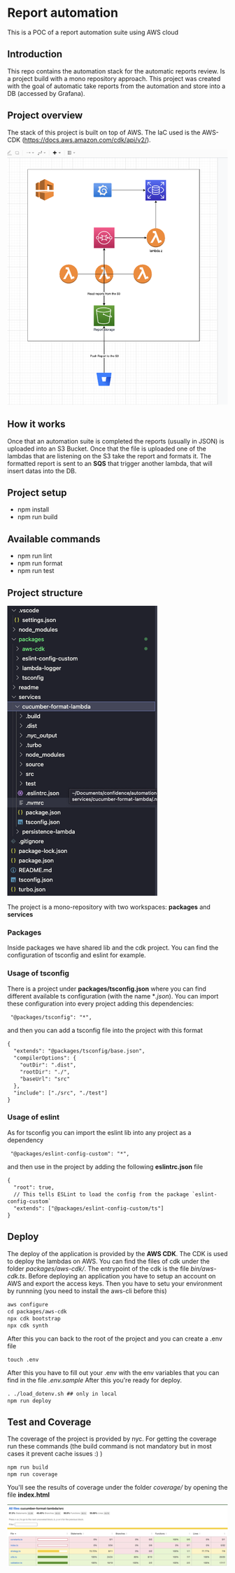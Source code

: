 # Report automation

This is a POC of a report automation suite using AWS cloud

## Introduction

This repo contains the automation stack for the automatic reports review. Is a project build with a mono repository approach. This project was created with the goal of automatic take reports from the automation and store into a DB (accessed by Grafana).

## Project overview

The stack of this project is built on top of AWS. The IaC used is the AWS-CDK (https://docs.aws.amazon.com/cdk/api/v2/).

![](readme/01-infrastracture.png)

## How it works

Once that an automation suite is completed the reports (usually in JSON) is uploaded into an S3 Bucket.
Once that the file is uploaded one of the lambdas that are listening on the S3 take the report and formats it. The formatted report is sent to an **SQS** that trigger another lambda, that will insert datas into the DB.

## Project setup

- npm install
- npm run build

## Available commands

- npm run lint
- npm run format
- npm run test

## Project structure

![](readme/02-project-structure.png)

The project is a mono-repository with two workspaces: **packages** and **services**

### Packages

Inside packages we have shared lib and the cdk project. You can find the configuration of tsconfig and eslint for example.

### Usage of tsconfig

There is a project under **packages/tsconfig.json** where you can find different available ts configuration (with the name \*_.json_). You can import these configuration into every project adding this dependencies:

```
 "@packages/tsconfig": "*",
```

and then you can add a tsconfig file into the project with this format

```
{
  "extends": "@packages/tsconfig/base.json",
  "compilerOptions": {
    "outDir": ".dist",
    "rootDir": "./",
    "baseUrl": "src"
  },
  "include": ["./src", "./test"]
}
```

### Usage of eslint

As for tsconfig you can import the eslint lib into any project as a dependency

```
 "@packages/eslint-config-custom": "*",
```

and then use in the project by adding the following **eslintrc.json** file

```
{
  "root": true,
  // This tells ESLint to load the config from the package `eslint-config-custom`
  "extends": ["@packages/eslint-config-custom/ts"]
}
```

## Deploy
The deploy of the application is provided by the **AWS CDK**. The CDK is used to deploy the lambdas on AWS. You can find the files of cdk under the folder *packages/aws-cdk/*. The entrypoint of the cdk is the file *bin/aws-cdk.ts*.
Before deploying an application you have to setup an account on AWS and export the access keys. Then you have to setu your environment by runnning (you need to install the aws-cli before this)
```
aws configure
cd packages/aws-cdk
npx cdk bootstrap
npx cdk synth
```
After this you can back to the root of the project and you can create a .env file
```
touch .env
```
After this you have to fill out your .env with the env variables that you can find in the file *.env.sample*
After this you're ready for deploy.
```
. ./load_dotenv.sh ## only in local
npm run deploy
```

## Test and Coverage
The coverage of the project is provided by nyc. For getting the coverage run these commands (the build command is not mandatory but in most cases it prevent cache issues :) )
```
npm run build
npm run coverage
```
You'll see the results of coverage under the folder *coverage/* by opening the file **index.html** 

![](readme/03-coverage.png)
